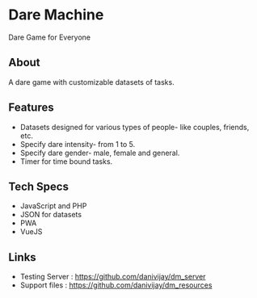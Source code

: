 # Dare Machine
Dare Game for Everyone

## About
A dare game with customizable datasets of tasks.

## Features
* Datasets designed for various types of people- like couples, friends, etc.
* Specify dare intensity- from 1 to 5.
* Specify dare gender- male, female and general.
* Timer for time bound tasks.

## Tech Specs
* JavaScript and PHP
* JSON for datasets
* PWA
* VueJS

## Links
* Testing Server : https://github.com/danivijay/dm_server
* Support files : https://github.com/danivijay/dm_resources
